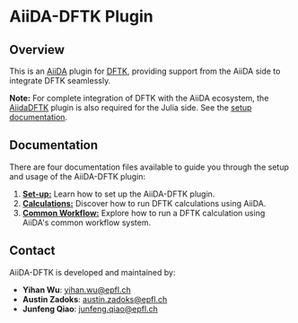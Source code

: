 # AiiDA-DFTK Plugin

## Overview

This is an [AiiDA](https://www.aiida.net/) plugin
for [DFTK](https://docs.dftk.org/stable/),
providing support from the AiiDA side to integrate DFTK seamlessly.

**Note:** For complete integration of DFTK with the AiiDA ecosystem,
the [AiidaDFTK](https://github.com/mfherbst/AiidaDFTK.jl) plugin
is also required for the Julia side.
See the [setup documentation](docs/source/1-setup.md).

## Documentation
There are four documentation files available to guide you through the setup
and usage of the AiiDA-DFTK plugin:

1. [**Set-up:**](docs/source/1-setup.md)
   Learn how to set up the AiiDA-DFTK plugin.
2. [**Calculations:**](docs/source/2-calculation.md)
   Discover how to run DFTK calculations using AiiDA.
3. [**Common Workflow:**](docs/source/3-common-workflow.md)
   Explore how to run a DFTK calculation using AiiDA's common workflow system.

## Contact
AiiDA-DFTK is developed and maintained by:

- **Yihan Wu**: yihan.wu@epfl.ch
- **Austin Zadoks**: austin.zadoks@epfl.ch
- **Junfeng Qiao**: junfeng.qiao@epfl.ch
